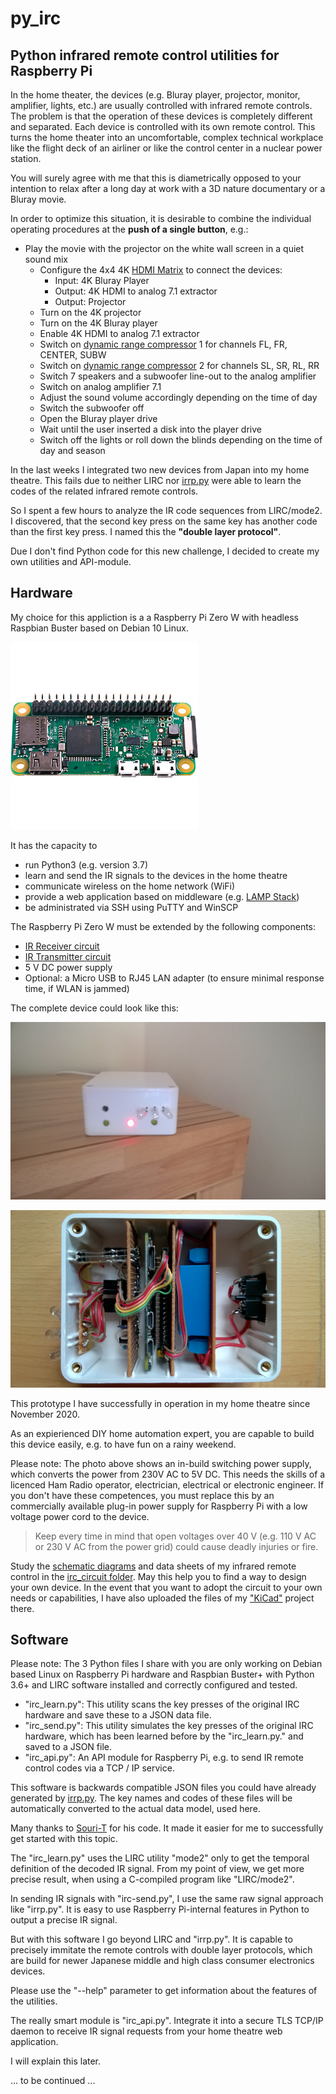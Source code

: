 # py_irc
## Python infrared remote control utilities for Raspberry Pi ##

In the home theater, the devices (e.g. Bluray player, projector, monitor, amplifier, lights, etc.) are usually controlled with infrared remote controls. The problem is that the operation of these devices is completely different and separated. Each device is controlled with its own remote control. This turns the home theater into an uncomfortable, complex technical workplace like the flight deck of an airliner or like the control center in a nuclear power station.

You will surely agree with me that this is diametrically opposed to your intention to relax after a long day at work with a 3D nature documentary or a Bluray movie.

In order to optimize this situation, it is desirable to combine the individual operating procedures at the **push of a single button**, e.g.:
 * Play the movie with the projector on the white wall screen in a quiet sound mix
   * Configure the 4x4 4K [HDMI Matrix](images/hdmi_2.0_4k_matrix_4x4.jpg) to connect the devices:
     * Input: 4K Bluray Player
     * Output: 4K HDMI to analog 7.1 extractor
     * Output: Projector
   * Turn on the 4K projector
   * Turn on the 4K Bluray player
   * Enable 4K HDMI to analog 7.1 extractor
   * Switch on [dynamic range compressor](https://en.wikipedia.org/wiki/Dynamic_range_compression) 1 for channels FL, FR, CENTER, SUBW
   * Switch on [dynamic range compressor](https://en.wikipedia.org/wiki/Dynamic_range_compression) 2 for channels SL, SR, RL, RR
   * Switch 7 speakers and a subwoofer line-out to the analog amplifier
   * Switch on analog amplifier 7.1
   * Adjust the sound volume accordingly depending on the time of day
   * Switch the subwoofer off
   * Open the Bluray player drive
   * Wait until the user inserted a disk into the player drive 
   * Switch off the lights or roll down the blinds depending on the time of day and season

In the last weeks I integrated two new devices from Japan into my home theatre. This fails due to neither LIRC nor [irrp.py](https://github.com/souri-t/RemoteControl-RPI/blob/master/remote/bin/irrp) were able to learn the codes of the related infrared remote controls. 

So I spent a few hours to analyze the IR code sequences from LIRC/mode2. I discovered, that the second key press on the same key has another code than the first key press. I named this the **"double layer protocol"**.

Due I don't find Python code for this new challenge, I decided to create my own utilities and API-module.

## Hardware ##

My choice for this appliction is a a Raspberry Pi Zero W with headless Raspbian Buster based on Debian 10 Linux. 

![Raspberry Pi Zero W](images/rpi_zero_w.jpg)

It has the capacity to 
  * run Python3 (e.g. version 3.7)
  * learn and send the IR signals to the devices in the home theatre
  * communicate wireless on the home network (WiFi)
  * provide a web application based on middleware (e.g. [LAMP Stack](https://www.linuxbabe.com/debian/install-lamp-stack-debian-10-buster))
  * be administrated via SSH using PuTTY and WinSCP

The Raspberry Pi Zero W must be extended by the following components:
  * [IR Receiver circuit](irc_circuit/irc_circuit.pdf)
  * [IR Transmitter circuit](irc_circuit/irc_circuit.pdf)
  * 5 V DC power supply
  * Optional: a Micro USB to RJ45 LAN adapter (to ensure minimal response time, if WLAN is jammed)

The complete device could look like this:

![Infrared Remote Control outside](images/rpi_irc_1.png)

![Infrared Remote Control inside](images/rpi_irc_2.png)

This prototype I have successfully in operation in my home theatre since November 2020.

As an expierienced DIY home automation expert, you are capable to build this device easily, e.g. to have fun on a rainy weekend.

Please note:
The photo above shows an in-build switching power supply, which converts the power from 230V AC to 5V DC. This needs the skills of a licenced Ham Radio operator, electrician, electrical or electronic engineer. If you don't have these competences, you must replace this by an commercially available plug-in power supply for Raspberry Pi with a low voltage power cord to the device. 

> Keep every time in mind that open voltages over 40 V (e.g. 110 V AC or 230 V AC from the power grid) could cause deadly injuries or fire.

Study the [schematic diagrams](irc_circuit/irc_circuit.pdf) and data sheets of my infrared remote control in the [irc_circuit folder](irc_circuit).
May this help you to find a way to design your own device. In the event that you want to adopt the circuit to your own needs or capabilities, I have also uploaded the files of my ["KiCad"](https://www.kicad.org/) project there.

## Software ##

Please note: The 3 Python files I share with you are only working on Debian based Linux on Raspberry Pi hardware and Raspbian Buster+ with Python 3.6+ and LIRC software installed and correctly configured and tested.

  * "irc_learn.py": This utility scans the key presses of the original IRC hardware and save these to a JSON data file.
  * "irc_send.py": This utility simulates the key presses of the original IRC hardware, which has been learned before by the "irc_learn.py." and saved to a JSON file.
  * "irc_api.py": An API module for Raspberry Pi, e.g. to send IR remote control codes via a TCP / IP service.

This software is backwards compatible JSON files you could have already generated by [irrp.py](https://github.com/souri-t/RemoteControl-RPI/blob/master/remote/bin/irrp). The key names and codes of these files will be automatically converted to the actual data model, used here. 

Many thanks to [Souri-T](https://github.com/souri-t) for his code. It made it easier for me to successfully get started with this topic.

The "irc_learn.py" uses the LIRC utility "mode2" only to get the temporal definition of the decoded IR signal. From my point of view, we get more precise result, when using a C-compiled program like "LIRC/mode2".

In sending IR signals with "irc-send.py", I use the same raw signal approach like "irrp.py". It is easy to use Raspberry Pi-internal features in Python to output a precise IR signal. 

But with this software I go beyond LIRC and "irrp.py". It is capable to precisely immitate the remote controls with double layer protocols, which are build for newer Japanese middle and high class consumer electronics devices.

Please use the "--help" parameter to get information about the features of the utilities.

The really smart module is "irc_api.py". Integrate it into a secure TLS TCP/IP daemon to receive IR signal requests from your home theatre web application.

I will explain this later.

... to be continued ...
